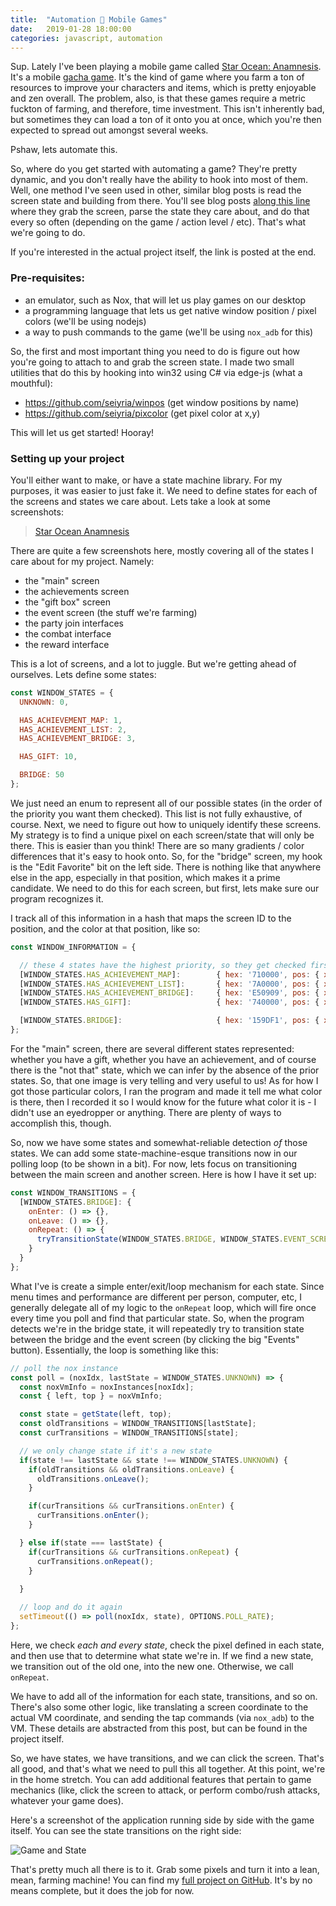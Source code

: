 ```yaml
---
title:  "Automation 🤝 Mobile Games"
date:   2019-01-28 18:00:00
categories: javascript, automation
---
```


Sup. Lately I've been playing a mobile game called [Star Ocean: Anamnesis](https://starocean.square-enix-games.com/home/). It's a mobile [gacha game](https://en.wikipedia.org/wiki/Gacha_game). It's the kind of game where you farm a ton of resources to improve your characters and items, which is pretty enjoyable and zen overall. The problem, also, is that these games require a metric fuckton of farming, and therefore, time investment. This isn't inherently bad, but sometimes they can load a ton of it onto you at once, which you're then expected to spread out amongst several weeks.

Pshaw, lets automate this.

So, where do you get started with automating a game? They're pretty dynamic, and you don't really have the ability to hook into most of them. Well, one method I've seen used in other, similar blog posts is read the screen state and building from there. You'll see blog posts [along this line](https://code.tutsplus.com/tutorials/how-to-build-a-python-bot-that-can-play-web-games--active-11117) where they grab the screen, parse the state they care about, and do that every so often (depending on the game / action level / etc). That's what we're going to do.

If you're interested in the actual project itself, the link is posted at the end.

### Pre-requisites:

- an emulator, such as Nox, that will let us play games on our desktop
- a programming language that lets us get native window position / pixel colors (we'll be using nodejs)
- a way to push commands to the game (we'll be using `nox_adb` for this)

So, the first and most important thing you need to do is figure out how you're going to attach to and grab the screen state. I made two small utilities that do this by hooking into win32 using C# via edge-js (what a mouthful):

- https://github.com/seiyria/winpos (get window positions by name)
- https://github.com/seiyria/pixcolor (get pixel color at x,y)

This will let us get started! Hooray!

### Setting up your project

You'll either want to make, or have a state machine library. For my purposes, it was easier to just fake it. We need to define states for each of the screens and states we care about. Lets take a look at some screenshots:

<blockquote class="imgur-embed-pub" lang="en" data-id="a/z9rSUtg"><a href="//imgur.com/z9rSUtg">Star Ocean Anamnesis</a></blockquote><script async src="//s.imgur.com/min/embed.js" charset="utf-8"></script>

There are quite a few screenshots here, mostly covering all of the states I care about for my project. Namely:

- the "main" screen
- the achievements screen
- the "gift box" screen
- the event screen (the stuff we're farming)
- the party join interfaces
- the combat interface
- the reward interface

This is a lot of screens, and a lot to juggle. But we're getting ahead of ourselves. Lets define some states:

```js
const WINDOW_STATES = {
  UNKNOWN: 0,

  HAS_ACHIEVEMENT_MAP: 1,
  HAS_ACHIEVEMENT_LIST: 2,
  HAS_ACHIEVEMENT_BRIDGE: 3,

  HAS_GIFT: 10,

  BRIDGE: 50
};
```

We just need an enum to represent all of our possible states (in the order of the priority you want them checked). This list is not fully exhaustive, of course. Next, we need to figure out how to uniquely identify these screens. My strategy is to find a unique pixel on each screen/state that will only be there. This is easier than you think! There are so many gradients / color differences that it's easy to hook onto. So, for the "bridge" screen, my hook is the "Edit Favorite" bit on the left side. There is nothing like that anywhere else in the app, especially in that position, which makes it a prime candidate. We need to do this for each screen, but first, lets make sure our program recognizes it.

I track all of this information in a hash that maps the screen ID to the position, and the color at that position, like so:

```js
const WINDOW_INFORMATION = {

  // these 4 states have the highest priority, so they get checked first
  [WINDOW_STATES.HAS_ACHIEVEMENT_MAP]:        { hex: '710000', pos: { x: 460, y: 240 } },
  [WINDOW_STATES.HAS_ACHIEVEMENT_LIST]:       { hex: '7A0000', pos: { x: 455, y: 150 } },
  [WINDOW_STATES.HAS_ACHIEVEMENT_BRIDGE]:     { hex: 'E50909', pos: { x: 475, y: 290 } },
  [WINDOW_STATES.HAS_GIFT]:                   { hex: '740000', pos: { x: 480, y: 195 } },

  [WINDOW_STATES.BRIDGE]:                     { hex: '159DF1', pos: { x: 210, y: 795 } }
};
```

For the "main" screen, there are several different states represented: whether you have a gift, whether you have an achievement, and of course there is the "not that" state, which we can infer by the absence of the prior states. So, that one image is very telling and very useful to us! As for how I got those particular colors, I ran the program and made it tell me what color is there, then I recorded it so I would know for the future what color it is - I didn't use an eyedropper or anything. There are plenty of ways to accomplish this, though.

So, now we have some states and somewhat-reliable detection _of_ those states. We can add some state-machine-esque transitions now in our polling loop (to be shown in a bit). For now, lets focus on transitioning between the main screen and another screen. Here is how I have it set up:

```js
const WINDOW_TRANSITIONS = {
  [WINDOW_STATES.BRIDGE]: {
    onEnter: () => {},
    onLeave: () => {},
    onRepeat: () => {
      tryTransitionState(WINDOW_STATES.BRIDGE, WINDOW_STATES.EVENT_SCREEN);
    }
  }
};
```

What I've is create a simple enter/exit/loop mechanism for each state. Since menu times and performance are different per person, computer, etc, I generally delegate all of my logic to the `onRepeat` loop, which will fire once every time you poll and find that particular state. So, when the program detects we're in the bridge state, it will repeatedly try to transition state between the bridge and the event screen (by clicking the big "Events" button). Essentially, the loop is something like this:

```js
// poll the nox instance
const poll = (noxIdx, lastState = WINDOW_STATES.UNKNOWN) => {
  const noxVmInfo = noxInstances[noxIdx];
  const { left, top } = noxVmInfo;

  const state = getState(left, top);
  const oldTransitions = WINDOW_TRANSITIONS[lastState];
  const curTransitions = WINDOW_TRANSITIONS[state];

  // we only change state if it's a new state
  if(state !== lastState && state !== WINDOW_STATES.UNKNOWN) {
    if(oldTransitions && oldTransitions.onLeave) {
      oldTransitions.onLeave();
    }

    if(curTransitions && curTransitions.onEnter) {
      curTransitions.onEnter();
    }

  } else if(state === lastState) {
    if(curTransitions && curTransitions.onRepeat) {
      curTransitions.onRepeat();
    }
    
  }

  // loop and do it again
  setTimeout(() => poll(noxIdx, state), OPTIONS.POLL_RATE);
};
```

Here, we check _each and every state_, check the pixel defined in each state, and then use that to determine what state we're in. If we find a new state, we transition out of the old one, into the new one. Otherwise, we call `onRepeat`.

We have to add all of the information for each state, transitions, and so on. There's also some other logic, like translating a screen coordinate to the actual VM coordinate, and sending the tap commands (via `nox_adb`) to the VM. These details are abstracted from this post, but can be found in the project itself.

So, we have states, we have transitions, and we can click the screen. That's all good, and that's what we need to pull this all together. At this point, we're in the home stretch. You can add additional features that pertain to game mechanics (like, click the screen to attack, or perform combo/rush attacks, whatever your game does).

Here's a screenshot of the application running side by side with the game itself. You can see the state transitions on the right side:

![Game and State](https://i.imgur.com/PaXX4fx.png)

That's pretty much all there is to it. Grab some pixels and turn it into a lean, mean, farming machine! You can find my [full project on GitHub](https://github.com/seiyria/soa-autofarm). It's by no means complete, but it does the job for now.
